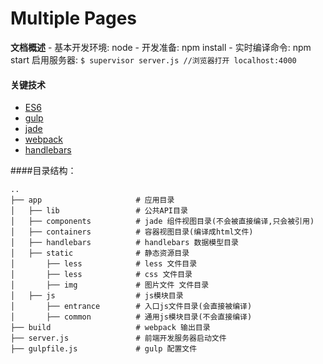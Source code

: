 # Multiple Pages

**文档概述**
    - 基本开发环境: node
    - 开发准备: npm install 
    - 实时编译命令:  npm start
启用服务器: 
         ```
         $ supervisor server.js
         //浏览器打开 localhost:4000
         ```
#### 关键技术
- [ES6](http://es6.ruanyifeng.com/)
- [gulp](http://www.gulpjs.com.cn/docs/api/)
- [jade](http://jade-lang.com/reference/includes/)
- [webpack](https://fakefish.github.io/react-webpack-cookbook/index.html)
- [handlebars](http://handlebarsjs.com/)

####目录结构：
```
..
├── app                     # 应用目录
│   ├── lib                 # 公共API目录
│   ├── components          # jade 组件视图目录(不会被直接编译,只会被引用)
│   ├── containers          # 容器视图目录(编译成html文件) 
│   ├── handlebars          # handlebars 数据模型目录
│   ├── static              # 静态资源目录
│       ├── less            # less 文件目录
│       ├── less            # css 文件目录
│       ├── img             # 图片文件 文件目录
│   ├── js                  # js模块目录
│       ├── entrance        # 入口js文件目录(会直接被编译)
│       ├── common          # 通用js模块目录(不会直接编译)
├── build                   # webpack 输出目录
├── server.js               # 前端开发服务器启动文件
├── gulpfile.js             # gulp 配置文件
```
